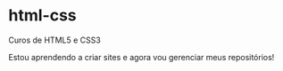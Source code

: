 # html-css
 Curos de HTML5 e CSS3

Estou aprendendo a criar sites e agora vou gerenciar meus repositórios!